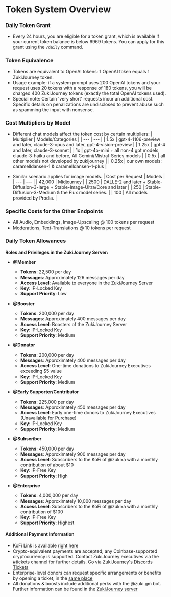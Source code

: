 # Token System Overview

### Daily Token Grant

- Every 24 hours, you are eligible for a token grant, which is available if your current token balance is below 6969 tokens. You can apply for this grant using the `/daily` command.

### Token Equivalence

- Tokens are equivalent to OpenAI tokens: 1 OpenAI token equals 1 ZukiJourney token.
- Usage example: if a system prompt uses 200 OpenAI tokens and your request uses 20 tokens with a response of 180 tokens, you will be charged 400 ZukiJourney tokens (exactly the total OpenAI tokens used).
- Special note: Certain 'very short' requests incur an additional cost. Specific details on penalizations are undisclosed to prevent abuse such as spamming the input with nonsense.

### Cost Multipliers by Model

- Different chat models affect the token cost by certain multipliers:
  | Multiplier | Models/Categories |
  | --- | --- |
  | 1.5x | gpt-4-1106-preview and later, claude-3-opus and later, gpt-4-vision-preview |
  | 1.25x | gpt-4 and later, claude-3-sonnet |
  | 1x | gpt-4o-mini + all non-4 gpt models, claude-3-haiku and before, All Gemini/Mistral-Series models |
  | 0.5x | all other models not developed by zukijourney |
  | 0.25x | our own models: caramelldansen-1 & caramelldansen-1-plus |

- Similar scenario applies for image models.
  | Cost per Request | Models |
  | --- | --- |
  | 42,000 | Midjourney |
  | 2500 | DALLE-2 and later + Stable-Diffusion-3-large + Stable-Image-Ultra/Core and later |
  | 250 | Stable-Diffusion-3-Medium & the Flux model series. |
  | 100 | All models provided by Prodia. |

### Specific Costs for the Other Endpoints

- All Audio, Embeddings, Image-Upscaling @ 100 tokens per request
- Moderations, Text-Translations @ 10 tokens per request

### **Daily Token Allowances**

**Roles and Privileges in the ZukiJourney Server:**

- **@Member**
  - **Tokens**: 22,500 per day
  - **Messages**: Approximately 126 messages per day
  - **Access Level**: Available to everyone in the ZukiJourney Server
  - **Key**: IP-Locked Key
  - **Support Priority**: Low

- **@Booster**
  - **Tokens**: 200,000 per day
  - **Messages**: Approximately 400 messages per day
  - **Access Level**: Boosters of the ZukiJourney Server
  - **Key**: IP-Locked Key
  - **Support Priority**: Medium

- **@Donator**
  - **Tokens**: 200,000 per day
  - **Messages**: Approximately 400 messages per day
  - **Access Level**: One-time donations to ZukiJourney Executives exceeding $5 value
  - **Key**: IP-Locked Key
  - **Support Priority**: Medium

- **@Early Supporter/Contributor**
  - **Tokens**: 225,000 per day
  - **Messages**: Approximately 450 messages per day
  - **Access Level**: Early one-time donors to ZukiJourney Executives (Unavailable for Purchase)
  - **Key**: IP-Locked Key
  - **Support Priority**: Medium

- **@Subscriber**
  - **Tokens**: 450,000 per day
  - **Messages**: Approximately 900 messages per day
  - **Access Level**: Subscribers to the KoFi of @zukixa with a monthly contribution of about $10
  - **Key**: IP-Free Key
  - **Support Priority**: High

- **@Enterprise**
  - **Tokens**: 4,000,000 per day
  - **Messages**: Approximately 10,000 messages per day
  - **Access Level**: Subscribers to the KoFi of @zukixa with a monthly contribution of $100
  - **Key**: IP-Free Key
  - **Support Priority**: Highest


#### Additional Payment Information

- KoFi Link is available [right here](https://ko-fi.com/zukixa)
- Crypto-equivalent payments are accepted; any Coinbase-supported cryptocurrency is supported. Contact ZukiJourney executives via the #tickets channel for further details. Go via [ZukiJourney's Discords Tickets](https://discord.com/channels/1090022628946886726/1099424338287014029/1099426357219438612)
- Enterprise-level donors can request specific arrangements or benefits by opening a ticket, in the [same place](https://discord.com/channels/1090022628946886726/1099424338287014029/1099426357219438612)
- All donations & boosts include additional perks with the @zuki.gm bot. Further information can be found in the [ZukiJourney server](https://discord.com/channels/1090022628946886726/1147595903537000539/1147600594316578926)
